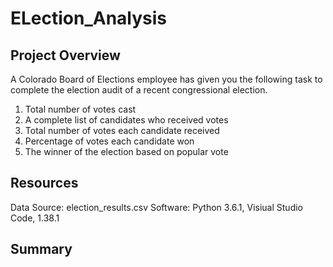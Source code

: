 # ELection_Analysis

## Project Overview
A Colorado Board of Elections employee has given you the following task to complete the election audit of a recent congressional election. 

1. Total number of votes cast
2. A complete list of candidates who received votes
3. Total number of votes each candidate received
4. Percentage of votes each candidate won
5. The winner of the election based on popular vote

## Resources

Data Source: election_results.csv
Software: Python 3.6.1, Visiual Studio Code, 1.38.1

## Summary 
